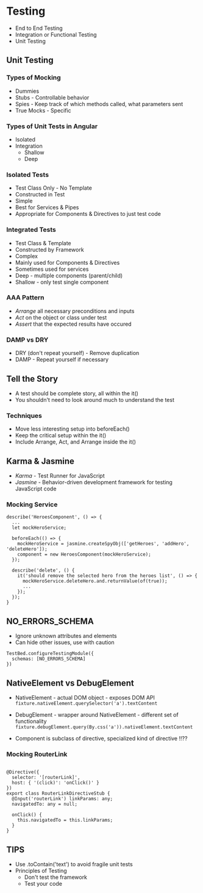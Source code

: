 # Testing

- End to End Testing
- Integration or Functional Testing
- Unit Testing

## Unit Testing

### Types of Mocking

- Dummies
- Stubs - Controllable behavior
- Spies - Keep track of which methods called, what parameters sent
- True Mocks - Specific

### Types of Unit Tests in Angular

- Isolated
- Integration
  - Shallow
  - Deep

### Isolated Tests

- Test Class Only - No Template
- Constructed in Test
- Simple
- Best for Services & Pipes
- Appropriate for Components & Directives to just test code

### Integrated Tests

- Test Class & Template
- Constructed by Framework
- Complex
- Mainly used for Components & Directives
- Sometimes used for services
- Deep - multiple components (parent/child)
- Shallow - only test single component

### AAA Pattern

- _Arrange_ all necessary preconditions and inputs
- _Act_ on the object or class under test
- _Assert_ that the expected results have occured

### DAMP vs DRY

- DRY (don't repeat yourself) - Remove duplication
- DAMP - Repeat yourself if necessary

## Tell the Story

- A test should be complete story, all within the it()
- You shouldn't need to look around much to understand the test

### Techniques

- Move less interesting setup into beforeEach()
- Keep the critical setup within the it()
- Include Arrange, Act, and Arrange inside the it()

## Karma & Jasmine

- _Karma_ - Test Runner for JavaScript
- _Jasmine_ - Behavior-driven development framework for testing JavaScript code

### Mocking Service

```
describe('HeroesComponent', () => {
  ...
  let mockHeroService;

  beforeEach(() => {
    mockHeroService = jasmine.createSpyObj(['getHeroes', 'addHero', 'deleteHero']);
    component = new HeroesComponent(mockHeroService);
  });

  describe('delete', () {
    it('should remove the selected hero from the heroes list', () => {
      mockHeroService.deleteHero.and.returnValue(of(true));
      ...
    });
  });
}
```

## NO_ERRORS_SCHEMA

- Ignore unknown attributes and elements
- Can hide other issues, use with caution

```
TestBed.configureTestingModule({
  schemas: [NO_ERRORS_SCHEMA]
})
```

## NativeElement vs DebugElement

- NativeElement - actual DOM object - exposes DOM API
  `fixture.nativeElement.querySelector('a').textContent`

- DebugElement - wrapper around NativeElement - different set of functionality
  `fixture.debugElement.query(By.css('a')).nativeElement.textContent`

- Component is subclass of directive, specialized kind of directive !!??

### Mocking RouterLink

```

@Directive({
  selector: '[routerLink]',
  host: { '(click)': 'onClick()' }
})
export class RouterLinkDirectiveStub {
  @Input('routerLink') linkParams: any;
  navigatedTo: any = null;

  onClick() {
    this.navigatedTo = this.linkParams;
  }
}

```

## TIPS

- Use .toContain('text') to avoid fragile unit tests
- Principles of Testing
  - Don't test the framework
  - Test your code
